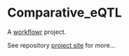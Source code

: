 # Comparative_eQTL

A [workflowr][] project.

See repository [project site](https://bfairkun.github.io/Comparative_eQTL/) for more...

[workflowr]: https://github.com/jdblischak/workflowr

